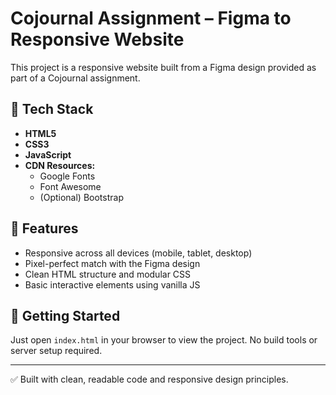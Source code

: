 # Cojournal Assignment – Figma to Responsive Website

This project is a responsive website built from a Figma design provided as part of a Cojournal assignment.

## 🔧 Tech Stack

- **HTML5**
- **CSS3**
- **JavaScript**
- **CDN Resources:**
  - Google Fonts
  - Font Awesome
  - (Optional) Bootstrap

## 📱 Features

- Responsive across all devices (mobile, tablet, desktop)
- Pixel-perfect match with the Figma design
- Clean HTML structure and modular CSS
- Basic interactive elements using vanilla JS

## 🚀 Getting Started

Just open `index.html` in your browser to view the project. No build tools or server setup required.

---

✅ Built with clean, readable code and responsive design principles.
